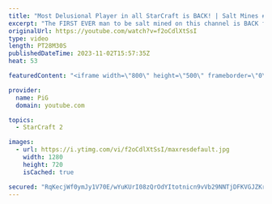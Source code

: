```yaml
---
title: "Most Delusional Player in all StarCraft is BACK! | Salt Mines #46 - StarCraft 2"
excerpt: "The FIRST EVER man to be salt mined on this channel is BACK for Salt Mines #46! Not only that, he's hosting a tournament, where all his salt has trickled into the rules. The entire thing is so ridiculous!  Send in your funniest, saltiest replays to RateMyStarCraft@gmail.com with “Salt Mines” in the title"
originalUrl: https://youtube.com/watch?v=f2oCdlXtSsI
type: video
length: PT28M30S
publishedDateTime: 2023-11-02T15:57:35Z
heat: 53

featuredContent: "<iframe width=\"800\" height=\"500\" frameborder=\"0\" src=\"https://www.youtube.com/embed/f2oCdlXtSsI\" allow=\"accelerometer; autoplay; encrypted-media; gyroscope; picture-in-picture\" allowfullscreen></iframe>"

provider:
  name: PiG
  domain: youtube.com

topics:
  - StarCraft 2

images:
  - url: https://i.ytimg.com/vi/f2oCdlXtSsI/maxresdefault.jpg
    width: 1280
    height: 720
    isCached: true

secured: "RqKecjWf0ymJy1V70E/wYuKUrI08zQrOdYItotnicn9vVb29NNTjDFKVGJZKrqxSl+hSRWT6disOb37zWu/ID1vMAYxBAgV7fPgwRJbWNJS2lySDdSnplZYUES7MyX3zDOb3aCDpsWmPhNYVr0Hqt6Wo2ojr2CcOUURN3WMv6Oy8YjNvUmnMi68r5Htr5+TgQJNMNmNZUjABQFlcP6PMZwTxOCdEEpY+6g04QG9lJCT+8RfWdg3hCLPkJdJd12rYQHKlJ1Xk6GRkq7mXmFMrcEGZmISIE9+9/trxhS2QpuZ7L5UfTnVHTVt3jJlbLox4W7pHiHwKCSAIi6mv8rAOJcfDbw5hLsWOdX2I5NqpbyckJvV5E5HgzdQhm/+bo6ganHCiYPfx6dzOYQfOszvF6nP0/U7yI8Gw6O8bV+nMSF8=;R4BWsftG0siyhVF9d9XUow=="
---
```



